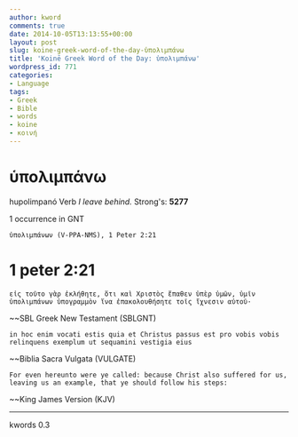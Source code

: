 ```yaml
---
author: kword
comments: true
date: 2014-10-05T13:13:55+00:00
layout: post
slug: koine-greek-word-of-the-day-ὑπολιμπάνω
title: 'Koinē Greek Word of the Day: ὑπολιμπάνω'
wordpress_id: 771
categories:
- Language
tags:
- Greek
- Bible
- words
- koine
- κοινή
---
```


# ὑπολιμπάνω
hupolimpanó
Verb
*I leave behind.*
Strong's: **5277**

1 occurrence in GNT


```text
ὑπολιμπάνων (V-PPA-NMS), 1 Peter 2:21
```

# 1 peter 2:21

```text
εἰς τοῦτο γὰρ ἐκλήθητε, ὅτι καὶ Χριστὸς ἔπαθεν ὑπὲρ ὑμῶν, ὑμῖν ὑπολιμπάνων ὑπογραμμὸν ἵνα ἐπακολουθήσητε τοῖς ἴχνεσιν αὐτοῦ·
```
~~SBL Greek New Testament (SBLGNT)

```text
in hoc enim vocati estis quia et Christus passus est pro vobis vobis relinquens exemplum ut sequamini vestigia eius
```
~~Biblia Sacra Vulgata (VULGATE)

```text
For even hereunto were ye called: because Christ also suffered for us, leaving us an example, that ye should follow his steps:
```
~~King James Version (KJV)

* * *
kwords 0.3

